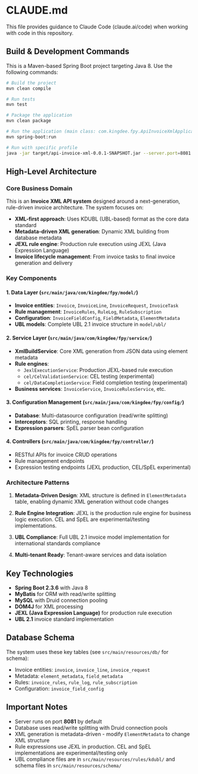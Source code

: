 # CLAUDE.md

This file provides guidance to Claude Code (claude.ai/code) when working with code in this repository.

## Build & Development Commands

This is a Maven-based Spring Boot project targeting Java 8. Use the following commands:

```bash
# Build the project
mvn clean compile

# Run tests
mvn test

# Package the application
mvn clean package

# Run the application (main class: com.kingdee.fpy.ApiInvoiceXmlApplication)
mvn spring-boot:run

# Run with specific profile
java -jar target/api-invoice-xml-0.0.1-SNAPSHOT.jar --server.port=8081
```

## High-Level Architecture

### Core Business Domain
This is an **Invoice XML API system** designed around a next-generation, rule-driven invoice architecture. The system focuses on:

- **XML-first approach**: Uses KDUBL (UBL-based) format as the core data standard
- **Metadata-driven XML generation**: Dynamic XML building from database metadata
- **JEXL rule engine**: Production rule execution using JEXL (Java Expression Language)
- **Invoice lifecycle management**: From invoice tasks to final invoice generation and delivery

### Key Components

#### 1. Data Layer (`src/main/java/com/kingdee/fpy/model/`)
- **Invoice entities**: `Invoice`, `InvoiceLine`, `InvoiceRequest`, `InvoiceTask`  
- **Rule management**: `InvoiceRules`, `RuleLog`, `RuleSubscription`
- **Configuration**: `InvoiceFieldConfig`, `FieldMetadata`, `ElementMetadata`
- **UBL models**: Complete UBL 2.1 invoice structure in `model/ubl/`

#### 2. Service Layer (`src/main/java/com/kingdee/fpy/service/`)
- **XmlBuildService**: Core XML generation from JSON data using element metadata
- **Rule engines**:
  - `JexlExecutionService`: Production JEXL-based rule execution
  - `cel/CelValidationService`: CEL testing (experimental)
  - `cel/DataCompletionService`: Field completion testing (experimental)
- **Business services**: `InvoiceService`, `InvoiceRulesService`, etc.

#### 3. Configuration Management (`src/main/java/com/kingdee/fpy/config/`)
- **Database**: Multi-datasource configuration (read/write splitting)
- **Interceptors**: SQL printing, response handling
- **Expression parsers**: SpEL parser bean configuration

#### 4. Controllers (`src/main/java/com/kingdee/fpy/controller/`)
- RESTful APIs for invoice CRUD operations
- Rule management endpoints
- Expression testing endpoints (JEXL production, CEL/SpEL experimental)

### Architecture Patterns

1. **Metadata-Driven Design**: XML structure is defined in `ElementMetadata` table, enabling dynamic XML generation without code changes

2. **Rule Engine Integration**: JEXL is the production rule engine for business logic execution. CEL and SpEL are experimental/testing implementations.

3. **UBL Compliance**: Full UBL 2.1 invoice model implementation for international standards compliance

4. **Multi-tenant Ready**: Tenant-aware services and data isolation

## Key Technologies

- **Spring Boot 2.3.6** with Java 8
- **MyBatis** for ORM with read/write splitting
- **MySQL** with Druid connection pooling  
- **DOM4J** for XML processing
- **JEXL (Java Expression Language)** for production rule execution
- **UBL 2.1** invoice standard implementation

## Database Schema

The system uses these key tables (see `src/main/resources/db/` for schema):
- Invoice entities: `invoice`, `invoice_line`, `invoice_request` 
- Metadata: `element_metadata`, `field_metadata`
- Rules: `invoice_rules`, `rule_log`, `rule_subscription`
- Configuration: `invoice_field_config`

## Important Notes

- Server runs on port **8081** by default
- Database uses read/write splitting with Druid connection pools
- XML generation is metadata-driven - modify `ElementMetadata` to change XML structure
- Rule expressions use JEXL in production. CEL and SpEL implementations are experimental/testing only
- UBL compliance files are in `src/main/resources/rules/kdubl/` and schema files in `src/main/resources/schema/`